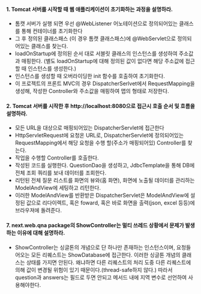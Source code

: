 #### 1. Tomcat 서버를 시작할 때 웹 애플리케이션이 초기화하는 과정을 설명하라.
* 톰캣 서버가 실행 되면 우선 @WebListener 어노테이션으로 정의되어있는 클래스를 통해 컨테이너를 초기화한다
* 그 후 정의된 클래스패스 (이 경우 톰캣 클래스패스)에 @WebServlet으로 정의되어있는 클래스를 찾는다.
* loadOnStartup에 정의된 순서 대로 서블릿 클래스의 인스턴스를 생성하여 주소값과 매핑한다.
(별도 loadOnStartup에 대해 정의된 값이 없다면 해당 주소값에 접근 할 때 인스턴스를 생성한다.)
* 인스턴스를 생성할 때 오버라이딩한 init 함수를 호출하여 초기화한다.
* 이 프로젝트의 프론트 MVC의 경우 DispatcherSerlvet에서 RequestMapping을 생성해, 
작성한 Controller와 주소값을 매핑하여 맵의 형태로 저장한다.


#### 2. Tomcat 서버를 시작한 후 http://localhost:8080으로 접근시 호출 순서 및 흐름을 설명하라.
* 모든 URL을 대상으로 매핑되어있는 DispatcherServlet에 접근한다
* HttpServletRequest에 요청온 URL로, DispatcherServlet에 정의되어있는 
RequestMapping에서 해당 요청을 수행 할(주소가 매핑되어있) Controller를 찾는다.
* 작업을 수행할 Controller를 호출한다.
* 작성된 코드를 실행한다. QuestionDao을 생성하고, JdbcTemplate을 통해 DB에 전체 조회 쿼리를 보내 데이터를 조회한다.
* 리턴된 전체 질문 리스트를 화면의 뷰와(홈 화면), 화면에 노출될 데이터를 관리하는 ModelAndView에 세팅하고 리턴한다.
* 이러한 ModelAndView를 반환받은 DispatcherServlet은 ModelAndView에 설정된 값으로 리다이렉트, 혹은 foward,
 혹은 바로 화면을 출력(json, excel 등등)에 브라우져에 돌려준다.

#### 7. next.web.qna package의 ShowController는 멀티 쓰레드 상황에서 문제가 발생하는 이유에 대해 설명하라.
* ShowController는 싱글톤의 개념으로 단 하나만 존재하는 인스턴스이며, 요청들어오는 모든 리퀘스트는 ShowDatabase에 접근한다.
이러한 싱글톤 개념의 클래스는 상태를 가지면 안된다. 
왜냐하면 다른 리퀘스트의 처리 도중 다른 리퀘스트에 의해 값이 변경될 위험이 있기 때문이다.(thread-safe하지 않다.)
따라서 question과 answers는 필드로 두면 안되고 메서드 내에 지역 변수로 선언하여 사용해야한다. 
